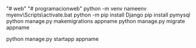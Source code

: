 "# web" 
"# programacionweb" 
python -m venv nameenv
myenv\Scripts\activate.bat
python -m pip install Django
pip install pymysql
python manage.py makemigrations appname
python manage.py migrate appname

python manage.py startapp appname
